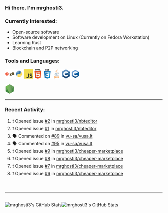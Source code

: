 ### Hi there. I'm mrghosti3.

### Currently interested:

- Open-source software
- Software development on Linux (Currently on Fedora Workstation)
- Learning Rust
- Blockchain and P2P networking

### Tools and Languages:

<img align="left" alt="Git" width="30px" src="https://raw.githubusercontent.com/github/explore/80688e429a7d4ef2fca1e82350fe8e3517d3494d/topics/git/git.png" />

<img align="left" alt="Python" width="30px" src="https://raw.githubusercontent.com/github/explore/80688e429a7d4ef2fca1e82350fe8e3517d3494d/topics/python/python.png" />

<img align="left" alt="JavaScript" width="30px" src="https://raw.githubusercontent.com/github/explore/80688e429a7d4ef2fca1e82350fe8e3517d3494d/topics/javascript/javascript.png" />

<img align="left" alt="HTML5" width="30px" src="https://raw.githubusercontent.com/github/explore/80688e429a7d4ef2fca1e82350fe8e3517d3494d/topics/html/html.png" />

<img align="left" alt="CSS3" width="30px" src="https://raw.githubusercontent.com/github/explore/80688e429a7d4ef2fca1e82350fe8e3517d3494d/topics/css/css.png" />

<img align="left" alt="Java" width="30px" src="https://raw.githubusercontent.com/github/explore/80688e429a7d4ef2fca1e82350fe8e3517d3494d/topics/java/java.png">

<img align="left" alt="C++" width="30px" src="https://raw.githubusercontent.com/github/explore/80688e429a7d4ef2fca1e82350fe8e3517d3494d/topics/cpp/cpp.png">

<img align="left" alt="C" width="30px" src="https://raw.githubusercontent.com/github/explore/80688e429a7d4ef2fca1e82350fe8e3517d3494d/topics/c/c.png">

<br /><br />

<img align="left" alt="Node.js" width="30px" src="https://raw.githubusercontent.com/github/explore/80688e429a7d4ef2fca1e82350fe8e3517d3494d/topics/nodejs/nodejs.png" />

<br /><br />

---

### Recent Activity:

<!--START_SECTION:activity-->
1. ❗️ Opened issue [#2](https://github.com/mrghosti3/nbteditor/issues/2) in [mrghosti3/nbteditor](https://github.com/mrghosti3/nbteditor)
2. ❗️ Opened issue [#1](https://github.com/mrghosti3/nbteditor/issues/1) in [mrghosti3/nbteditor](https://github.com/mrghosti3/nbteditor)
3. 🗣 Commented on [#89](https://github.com/vu-sa/vusa.lt/issues/89) in [vu-sa/vusa.lt](https://github.com/vu-sa/vusa.lt)
4. 🗣 Commented on [#95](https://github.com/vu-sa/vusa.lt/issues/95) in [vu-sa/vusa.lt](https://github.com/vu-sa/vusa.lt)
5. ❗️ Opened issue [#9](https://github.com/mrghosti3/cheaper-marketplace/issues/9) in [mrghosti3/cheaper-marketplace](https://github.com/mrghosti3/cheaper-marketplace)
6. ❗️ Opened issue [#8](https://github.com/mrghosti3/cheaper-marketplace/issues/8) in [mrghosti3/cheaper-marketplace](https://github.com/mrghosti3/cheaper-marketplace)
7. ❗️ Opened issue [#7](https://github.com/mrghosti3/cheaper-marketplace/issues/7) in [mrghosti3/cheaper-marketplace](https://github.com/mrghosti3/cheaper-marketplace)
8. ❗️ Opened issue [#6](https://github.com/mrghosti3/cheaper-marketplace/issues/6) in [mrghosti3/cheaper-marketplace](https://github.com/mrghosti3/cheaper-marketplace)
<!--END_SECTION:activity-->

<br />

---

<br />

<img align="left" alt="mrghosti3's GitHub Stats" src="https://github-readme-stats.vercel.app/api?username=mrghosti3&theme=radical&show_icons=true&hide_border=true" />
<img align="left" alt="mrghosti3's GitHub Stats" src="https://github-readme-stats.vercel.app/api/top-langs/?username=mrghosti3&theme=radical&hide_border=true&layout=compact" />
